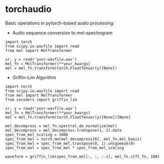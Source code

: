 # torchaudio
Basic operations in pytorch-based audio processing:

* Audio sequence conversion to mel-spectrogram

```
import torch
from scipy.io.wavfile import read
from mel import MelTransformer

sr, y = read('your-wavfile.wav')
mel_fn = MelTransformer(**your_kwargs)
mel = mel_fn.transform(torch.FloatTensor(y)[None])
```

* Griffin-Lim Algorithm

```
import torch
from scipy.io.wavfile import read
from mel import MelTransformer
from vocoders import griffin_lim

sr, y = read('your-wavfile.wav')
mel_fn = MelTransformer(**your_kwargs)
mel = mel_fn.transform(torch.FloatTensor(y)[None])[None]

mel_decompress = mel_fn.spectral_de_normalize(mel)
mel_decompress = mel_decompress.transpose(1, 2).data
spec_from_mel_scaling = 1000
spec_from_mel = torch.mm(mel_decompress[0], mel_fn.mel_basis)
spec_from_mel = spec_from_mel.transpose(0, 1).unsqueeze(0)
spec_from_mel = spec_from_mel * spec_from_mel_scaling

waveform = griffin_lim(spec_from_mel[:, :, :-1], mel_fn.stft_fn, 100)
```
